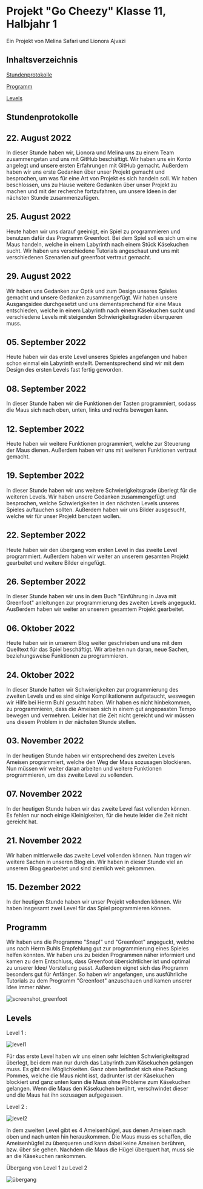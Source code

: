 # Projekt "Go Cheezy" Klasse 11, Halbjahr 1

Ein Projekt von Melina Safari und Lionora Ajvazi


## Inhaltsverzeichnis
[Stundenprotokolle](#Stundenprotokolle)

[Programm](#Programm)

[Levels](#Levels)



## Stundenprotokolle  <a name="Stundenprotokolle"></a> 

## 22. August 2022 
In dieser Stunde haben wir, Lionora und Melina uns zu einem Team zusammengetan und uns mit GitHub beschäftigt. Wir haben uns ein Konto angelegt und unsere ersten Erfahrungen mit GitHub gemacht. Außerdem haben wir uns erste Gedanken über unser Projekt gemacht und besprochen, um was für eine Art von Projekt es sich handeln soll. Wir haben beschlossen, uns zu Hause weitere Gedanken über unser Projekt zu machen und mit der recherche fortzufahren, um unsere Ideen in der nächsten Stunde zusammenzufügen. 


## 25. August 2022
Heute haben wir uns darauf geeinigt, ein Spiel zu programmieren und benutzen dafür das Programm Greenfoot. Bei dem Spiel soll es sich um eine Maus handeln, welche in einem Labyrinth nach einem Stück Käsekuchen sucht. Wir haben uns verschiedene Tutorials angeschaut und uns mit verschiedenen Szenarien auf greenfoot vertraut gemacht. 


## 29. August 2022 
Wir haben uns Gedanken zur Optik und zum Design unseres Spieles gemacht und unsere Gedanken zusammengefügt. Wir haben unsere Ausgangsidee durchgesetzt und uns dementsprechend für eine Maus entschieden, welche in einem Labyrinth nach einem Käsekuchen sucht und verschiedene Levels mit steigenden Schwierigkeitsgraden überqueren muss.  


## 05. September 2022
Heute haben wir das erste Level unseres Spieles angefangen und haben schon einmal ein Labyrinth erstellt. Dementsprechend sind wir mit dem Design des ersten Levels fast fertig geworden. 


## 08. September 2022
In dieser Stunde haben wir die Funktionen der Tasten programmiert, sodass die Maus sich nach oben, unten, links und rechts bewegen kann. 


## 12. September 2022
Heute haben wir weitere Funktionen programmiert, welche zur Steuerung der Maus dienen. Außerdem haben wir uns mit weiteren Funktionen vertraut gemacht. 


## 19. September 2022
In dieser Stunde haben wir uns weitere Schwierigkeitsgrade überlegt für die weiteren Levels. Wir haben unsere Gedanken zusammengefügt und besprochen, welche Schwierigkeiten in den nächsten Levels unseres Spieles auftauchen sollten. Außerdem haben wir uns Bilder ausgesucht, welche wir für unser Projekt benutzen wollen. 


## 22. September 2022
Heute haben wir den übergang vom ersten Level in das zweite Level programmiert. Außerdem haben wir weiter an unserem gesamten Projekt gearbeitet und weitere Bilder eingefügt. 


## 26. September 2022 
In dieser Stunde haben wir uns in dem Buch "Einführung in Java mit Greenfoot" anleitungen zur programmierung des zweiten Levels angeguckt. Ausßerdem haben wir weiter an unserem gesamtem Projekt gearbeitet. 


## 06. Oktober 2022 
Heute haben wir in unserem Blog weiter geschrieben und uns mit dem Quelltext für das Spiel beschäftigt. Wir arbeiten nun daran, neue Sachen, beziehungsweise Funktionen zu programmieren. 


## 24. Oktober 2022 
In dieser Stunde hatten wir Schwierigkeiten zur programmierung des zweiten Levels und es sind einige Komplikationenn aufgetaucht, weswegen wir Hilfe bei Herrn Buhl gesucht haben. Wir haben es nicht hinbekommen, zu programmieren, dass die Ameisen sich in einem gut angepassten Tempo bewegen und vermehren. Leider hat die Zeit nicht gereicht und wir müssen uns diesem Problem in der nächsten Stunde stellen. 


## 03. November 2022
In der heutigen Stunde haben wir entsprechend des zweiten Levels Ameisen programmiert, welche den Weg der Maus sozusagen blockieren. Nun müssen wir weiter daran arbeiten und weitere Funktionen programmieren, um das zweite Level zu vollenden. 


## 07. November 2022
In der heutigen Stunde haben wir das zweite Level fast vollenden können. Es fehlen nur noch einige Kleinigkeiten, für die heute leider die Zeit nicht gereicht hat. 


## 21. November 2022
Wir haben mittlerweile das zweite Level vollenden können. Nun tragen wir weitere Sachen in unseren Blog ein. Wir haben in dieser Stunde viel an unserem Blog gearbeitet und sind ziemlich weit gekommen. 

## 15. Dezember 2022
In der heutigen Stunde haben wir unser Projekt vollenden können. Wir haben insgesamt zwei Level für das Spiel programmieren können. 








## Programm  <a name="Programm"></a>
Wir haben uns die Programme "Snap!" und "Greenfoot" angeguckt, welche uns nach Herrn Buhls Empfehlung gut zur programmierung eines Spieles helfen könnten. Wir haben uns zu beiden Programmen näher informiert und kamen zu dem Entschluss, dass Greenfoot übersichtlicher ist und optimal zu unserer Idee/ Vorstellung passt. Außerdem eignet sich das Programm besonders gut für Anfänger. So haben wir angefangen, uns ausführliche Tutorials zu dem Programm "Greenfoot" anzuschauen und kamen unserer Idee immer näher. 

![screenshot_greenfoot](Bilder/screenshot_greenfoot.png "Greenfoot")


## Levels <a name="Levels"></a>
Level 1 :

![level1](Bilder/level1.png "Level 1")

Für das erste Level haben wir uns einen sehr leichten Schwierigkeitsgrad überlegt, bei dem man nur durch das Labyrinth zum Käsekuchen gelangen muss. Es gibt drei Möglichkeiten. Ganz oben befindet sich eine Packung Pommes, welche die Maus nicht isst, dadrunter ist der Käsekuchen blockiert und ganz unten kann die Maus ohne Probleme zum Käsekuchen gelangen. Wenn die Maus den Käsekuchen berührt, verschwindet dieser und die Maus hat ihn sozusagen aufgegessen. 


Level 2 : 

![level2](Bilder/level2.png "Level 2")

In dem zweiten Level gibt es 4 Ameisenhügel, aus denen Ameisen nach oben und nach unten hin herauskommen. Die Maus muss es schaffen, die Ameisenhügfel zu überqueren und kann dabei keine Ameisen berühren, bzw. über sie gehen. Nachdem die Maus die Hügel überquert hat, muss sie an die Käsekuchen rankommen. 


Übergang von Level 1 zu Level 2

![übergang](Bilder/übergang.png "Übergang")













